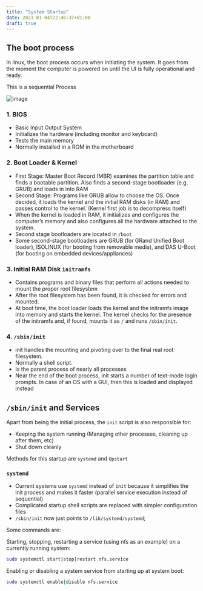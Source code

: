 ```yaml
---
title: "System Startup"
date: 2023-01-04T22:46:37+01:00
draft: true
---
```


## The boot process

In linux, the boot process occurs when initiating the system. It goes from the moment the computer is powered on until the UI is fully operational and ready.

This is a sequential Process

![image](https://user-images.githubusercontent.com/64461123/117857331-ef9ad780-b28c-11eb-9a0f-7dacaa2b45f9.png)

### 1. BIOS

- Basic Input Output System
- Initializes the hardware (including monitor and keyboard)
- Tests the main memory
- Normally installed in a ROM in the motherboard

### 2. Boot Loader & Kernel

- First Stage: Master Boot Record (MBR)  examines the partition table and finds a bootable partition. Also finds a second-stage bootloader (e.g. GRUB) and loads in into RAM
- Second Stage: Programs like GRUB allow to choose the OS. Once decided, it loads the kernel and the initial RAM disks (in RAM) and passes control to the kernel. (Kernel first job is to decompress itself)
- When the kernel is loaded in RAM, it initializes and configures the computer’s memory and also configures all the hardware attached to the system.
- Second stage bootloaders are located in `/boot`
- Some second-stage bootloaders are GRUB (for GRand Unified Boot loader), ISOLINUX (for booting from removable media), and DAS U-Boot (for booting on embedded devices/appliances)

### 3. Initial RAM Disk `initramfs`

- Contains programs and binary files that perform all actions needed to mount the proper root filesystem
- After the root filesystem has been found, it is checked for errors and mounted.
- At boot time, the boot loader loads the kernel and the initramfs image into memory and starts the kernel. The kernel checks for the presence of the initramfs and, if found, mounts it as `/` and runs `/sbin/init`.

### 4. `/sbin/init`

- init handles the mounting and pivoting over to the final real root filesystem.
- Normally a shell script.
- Is the parent process of nearly all processes
- Near the end of the boot process, init starts a number of text-mode login prompts. In case of an OS with a GUI, then this is loaded and displayed instead


## `/sbin/init` and Services

Apart from being the initial process, the `init` script is also responsible for:
- Keeping the system running (Managing other processes, cleaning up after them, etc)
- Shut down cleanly

Methods for this startup are `systemd` and `Upstart`

### `systemd`

- Current systems use `systemd` instead of `init` because it simplifies the init process and makes it faster (parallel service execution instead of sequential)
- Complicated startup shell scripts are replaced with simpler configuration files
- `/sbin/init` now just points to `/lib/systemd/systemd`;

Some commands are:

Starting, stopping, restarting a service (using nfs as an example) on a currently running system:
```sh
sudo systemctl start|stop|restart nfs.service
```
Enabling or disabling a system service from starting up at system boot:
```sh
sudo systemctl enable|disable nfs.service
```
